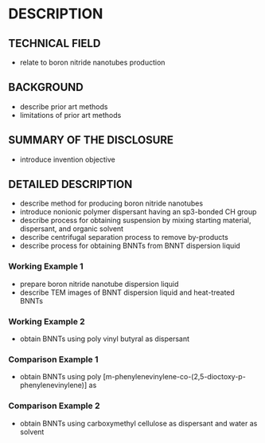 # DESCRIPTION

## TECHNICAL FIELD

- relate to boron nitride nanotubes production

## BACKGROUND

- describe prior art methods
- limitations of prior art methods

## SUMMARY OF THE DISCLOSURE

- introduce invention objective

## DETAILED DESCRIPTION

- describe method for producing boron nitride nanotubes
- introduce nonionic polymer dispersant having an sp3-bonded CH group
- describe process for obtaining suspension by mixing starting material, dispersant, and organic solvent
- describe centrifugal separation process to remove by-products
- describe process for obtaining BNNTs from BNNT dispersion liquid

### Working Example 1

- prepare boron nitride nanotube dispersion liquid
- describe TEM images of BNNT dispersion liquid and heat-treated BNNTs

### Working Example 2

- obtain BNNTs using poly vinyl butyral as dispersant

### Comparison Example 1

- obtain BNNTs using poly [m-phenylenevinylene-co-(2,5-dioctoxy-p-phenylenevinylene)] as

### Comparison Example 2

- obtain BNNTs using carboxymethyl cellulose as dispersant and water as solvent

